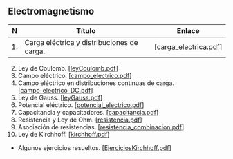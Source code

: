 ## Electromagnetismo

| N | Título | Enlace |
| --- | --- | --- |
| 1. | Carga eléctrica y distribuciones de carga. | [[carga_electrica.pdf](Files/electromagnetismo/carga_electrica.pdf)] |

2. Ley de Coulomb. [[leyCoulomb.pdf](Files/electromagnetismo/leyCoulomb.pdf)]
3. Campo eléctrico. [[campo_electrico.pdf](Files/electromagnetismo/campo_electrico.pdf)]
4. Campo eléctrico en distribuciones continuas de carga. [[campo_electrico_DC.pdf](Files/electromagnetismo/campo_electrico_DC.pdf)]
5. Ley de Gauss. [[leyGauss.pdf](Files/electromagnetismo/leyGauss.pdf)]
6. Potencial eléctrico. [[potencial_electrico.pdf](Files/electromagnetismo/potencial_electrico.pdf)]
7. Capacitancia y capacitadores. [[capacitancia.pdf](Files/electromagnetismo/capacitancia.pdf)]
8. Resistencia y Ley de Ohm. [[resistencia.pdf](Files/electromagnetismo/resistencia.pdf)]
9. Asociación de resistencias. [[resistencia_combinacion.pdf](Files/electromagnetismo/resistencia_combinacion.pdf)]
10. Ley de Kirchhoff. [[kirchhoff.pdf](Files/electromagnetismo/kirchhoff.pdf)]
  - Algunos ejercicios resueltos. [[EjerciciosKirchhoff.pdf](Files/electromagnetismo/EjerciciosKirchhoff.pdf)]
